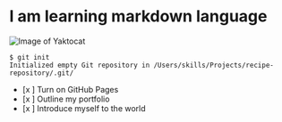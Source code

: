 # I am learning markdown language
 ![Image of Yaktocat](https://octodex.github.com/images/yaktocat.png)

```
$ git init
Initialized empty Git repository in /Users/skills/Projects/recipe-repository/.git/
```

- [x ] Turn on GitHub Pages
- [x ] Outline my portfolio
- [x ] Introduce myself to the world
